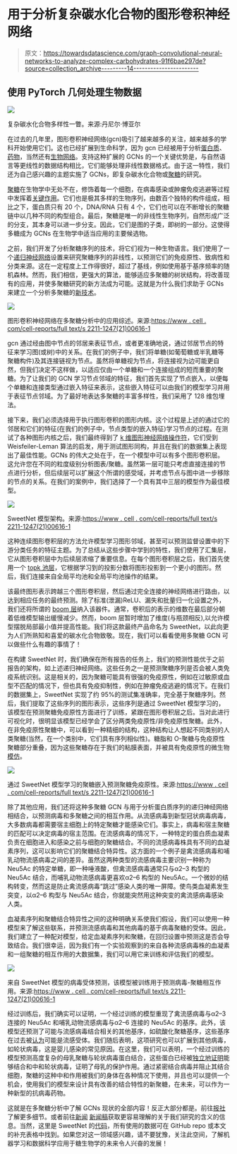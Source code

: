 # 用于分析复杂碳水化合物的图形卷积神经网络

> 原文：<https://towardsdatascience.com/graph-convolutional-neural-networks-to-analyze-complex-carbohydrates-91f6bae297de?source=collection_archive---------14----------------------->

## 使用 PyTorch 几何处理生物数据

![](img/f2410c3b43c43b56253d0a3faa9b02ac.png)

复杂碳水化合物多样性一瞥。来源:丹尼尔·博亚尔

在过去的几年里，图形卷积神经网络(gcn)吸引了越来越多的关注，越来越多的学科开始使用它们。这也已经扩展到生命科学，因为 gcn 已经被用于分析[蛋白质](https://www.nature.com/articles/s41467-021-23303-9)、[药物](https://www.biorxiv.org/content/10.1101/2020.04.07.030908v2)，当然还有[生物网络](https://academic.oup.com/bib/article/22/2/1515/5964185)。支持这种扩展的 GCNs 的一个关键优势是，与自然语言等更线性的数据结构相比，它们能够处理非线性数据格式。由于这一特性，我们还为自己感兴趣的主题实施了 GCNs，即复杂碳水化合物或[聚糖](https://www.ncbi.nlm.nih.gov/books/NBK310274/)的研究。

[聚糖](https://en.wikipedia.org/wiki/Glycan)在生物学中无处不在，修饰着每一个细胞，在病毒感染或肿瘤免疫逃避等过程中发挥着[关键作用](https://academic.oup.com/glycob/article/27/1/3/2527575)。它们也是极其多样的生物序列，由数百个独特的构件组成，相比之下，蛋白质只有 20 个，DNA/RNA 只有 4 个，它们也可以在不断增长的聚糖链中以几种不同的构型组合。最后，聚糖是唯一的非线性生物序列，自然形成广泛的分支，其本身可以进一步分支。因此，它们是图的子类，即树的一部分。这使得多糖成为 GCNs 在生物学中适当应用的主要候选物。

之前，我们开发了分析聚糖序列的技术，将它们视为一种生物语言。我们使用了一个[递归神经网络](https://www.cell.com/cell-host-microbe/fulltext/S1931-3128(20)30562-X)设置来研究聚糖序列的非线性，以预测它们的免疫原性、致病性和分类来源。这在一定程度上工作得很好，超过了基线，例如使用基于基序频率的随机森林。然而，我们相信，更强大的算法，能够适应多聚糖的树状结构，将改善现有的应用，并使多聚糖研究的新方法成为可能。这就是为什么我们求助于 GCNs 来建立一个分析多聚糖的[新技术](https://www.cell.com/cell-reports/fulltext/S2211-1247(21)00616-1)。

![](img/653e9d9df7ebf043c9ceea149e952364.png)

图形卷积神经网络在多聚糖分析中的应用综述。来源:[https://www . cell . com/cell-reports/full text/s 2211-1247(21)00616-1](https://www.cell.com/cell-reports/fulltext/S2211-1247(21)00616-1)

gcn 通过经由图中节点的邻居来表征节点，或者更准确地说，通过邻居节点的特征来学习图(或树)中的关系。在我们的例子中，我们将单糖(如葡萄糖或半乳糖等聚糖构件)及其连接链视为节点。虽然将单糖视为节点，将连接视为边可能更自然，但我们决定不这样做，以适应仅由一个单糖和一个连接组成的短而重要的聚糖。为了让我们的 GCN 学习节点邻域的特征，我们首先实现了节点嵌入，以便每个单糖和连接类型通过嵌入特征来表示，这些嵌入特征可以由我们的模型学习并用于表征节点邻域。为了最好地表达多聚糖的丰富多样性，我们采用了 128 维包埋法。

接下来，我们必须选择用于执行图形卷积的图形内核。这个过程是上述的通过它的邻居和它们的特征(在我们的例子中，节点类型的嵌入特征)学习节点的过程。在测试了各种图形内核之后，我们最终得到了 [k 维图形神经网络操作符](https://arxiv.org/abs/1810.02244)，它们受到 Weisfeiler-Leman 算法的启发，用于测试图形同构，并且在我们的数据集上表现出了最佳性能。GCNs 的伟大之处在于，在一个模型中可以有多个图形卷积层。这允许您在不同的粒度级别分析图表/聚糖。虽然第一层可能只考虑直接连接的节点进行分析，但后续层可以扩展这个所谓的感受域，并考虑节点与图中进一步移除的节点的关系。在我们的案例中，我们选择了一个具有其中三层的模型作为最佳模型。

![](img/78d5fcc5e9bb2dbfcf48c7fa0de89be6.png)

SweetNet 模型架构。来源:[https://www . cell . com/cell-reports/full text/s 2211-1247(21)00616-1](https://www.cell.com/cell-reports/fulltext/S2211-1247(21)00616-1)

这种连续图形卷积层的方法允许模型学习图形邻域，甚至可以预测监督设置中的下游分类任务的特征主题。为了总结从这些步骤中学到的特性，我们使用了汇集层，它从图形卷积层中为后续层浓缩了重要信息。在每个图形卷积层之后，我们首先使用一个 [topk 池层](https://arxiv.org/abs/1905.05178)，它根据学习到的投影分数将图形投影到一个更小的图形。然后，我们连接来自全局平均池和全局平均池操作的结果。

该最终图形表示跨越三个图形卷积层，然后通过完全连接的神经网络进行路由，以达到相应任务的最终预测。除了标准(泄漏)ReLU、漏失和批量归一化设置之外，我们还将所谓的 [boom 层](https://arxiv.org/abs/1911.11423)纳入该器件。通常，卷积后的表示的维数在最后部分朝着低维模型输出缓慢减少。然而，boom 层暂时增加了维度(与瓶颈相反),以允许模型摆脱局部最小值并提高性能。我们将这款最终产品命名为 SweetNet，以此向更为人们所熟知和喜爱的碳水化合物致敬。现在，我们可以看看使用多聚糖 GCN 可以做些什么有趣的事情了！

在构建 SweetNet 时，我们确保在所有报告的任务上，我们的预测性能优于之前报告的架构，如上述递归神经网络。这些任务之一是预测聚糖序列是否会被人类免疫系统识别。这是相关的，因为聚糖可能具有很强的免疫原性，例如在过敏原或血型不匹配的情况下，但也具有免疫抑制性，例如在肿瘤免疫逃避的情况下。在我们的数据集上，SweetNet 实现了约 95%的测试集准确率，完全基于聚糖序列。然后，我们提取了这些序列的图形表示，这些序列是通过 SweetNet 模型学习的，该模型在预测聚糖免疫原性方面进行了训练，紧跟在图形卷积层之后。当对此进行可视化时，很明显该模型已经学会了区分两类免疫原性/非免疫原性聚糖。此外，在非免疫原性聚糖中，可以看到一种精细的结构，这种结构让人想起不同类别的人类聚糖(当然，在一个类别中，它们具有序列相似性)。糖脂和 O-聚糖与免疫原性聚糖部分重叠，因为这些聚糖存在于我们的粘膜表面，并被具有免疫原性的微生物[模仿](https://www.cell.com/cell-host-microbe/fulltext/S1931-3128(20)30562-X)。

![](img/157bffcd12e283fbf42d2dde1207c9a4.png)

通过 SweetNet 模型学习的聚糖嵌入预测聚糖免疫原性。来源:[https://www . cell . com/cell-reports/full text/s 2211-1247(21)00616-1](https://www.cell.com/cell-reports/fulltext/S2211-1247(21)00616-1)

除了其他应用，我们还将这种多聚糖 GCN 与用于分析蛋白质序列的递归神经网络相结合，以预测病毒和多聚糖之间的相互作用。从流感病毒到新型冠状病毒病毒，大多数病毒都需要宿主细胞上的特定聚糖才能感染它们。事实上，病毒和宿主聚糖的匹配可以决定病毒的宿主范围。在流感病毒的情况下，一种特定的蛋白质血凝素负责在细胞进入和感染之前与细胞的聚糖结合。不同的流感病毒株具有不同的血凝素序列，这可以影响它们的聚糖结合特异性。这方面的一个例子是禽流感病毒和哺乳动物流感病毒之间的差异。虽然这两种类型的流感病毒主要识别一种称为 Neu5Ac 的特定单糖，即一种唾液酸，但禽流感病毒通常只与α2–3 构型的 Neu5Ac 结合，而哺乳动物流感病毒更喜欢α2–6 构型的 Neu5Ac。一个微妙的结构转变，然而这是防止禽流感病毒“跳过”感染人类的唯一屏障。使鸟类血凝素发生突变，以α2–6 构型与 Neu5Ac 结合，你就能突然用这种突变的禽流感病毒感染人类。

血凝素序列和聚糖结合特异性之间的这种明确关系使我们假设，我们可以使用一种模型来了解这些联系，并预测流感病毒和其他病毒的基于病毒聚糖的受体。因此，我们建立了一种配对模型，给定血凝素序列和聚糖，在回归设置中预测这是否会导致结合。我们很幸运，因为我们有一个实验观察到的来自各种流感病毒株的血凝素和一组聚糖的相互作用的大数据集，我们可以用它来训练和评估我们的模型。

![](img/6a78db3ac11cc781ce6b2fffb02d1598.png)

来自 SweetNet 模型的病毒受体预测，该模型被训练用于预测病毒-聚糖相互作用。来源:[https://www . cell . com/cell-reports/full text/s 2211-1247(21)00616-1](https://www.cell.com/cell-reports/fulltext/S2211-1247(21)00616-1)

经过训练后，我们确实可以证明，一个经过训练的模型重现了禽流感病毒与α2–3 连接的 Neu5Ac 和哺乳动物流感病毒与α2–6 连接的 Neu5Ac 的基序。此外，该模型还预测了可能与流感病毒结合相关的其他基序，如硫酸化聚糖基序，这些基序在过去被[认为](https://academic.oup.com/bioinformatics/article/30/5/706/245129)可能是流感受体。我们随后表明，这项研究也可以扩展到其他病毒，如轮状病毒，这是婴儿感染的常见原因。在这里，我们可以表明，一个经过训练的模型预测高度复杂的母乳聚糖与轮状病毒蛋白结合，这些蛋白已经被[独立地证明](https://pubmed.ncbi.nlm.nih.gov/25048705/)能够结合和中和轮状病毒，证明了母乳的保护作用。通过紧密结合病毒并阻止其结合细胞，聚糖的这种中和作用被我们的身体在各种情况下使用，并且也可以提供一个机会，使用我们的模型来设计具有改善的结合特性的新聚糖，在未来，可以作为一种新型的抗病毒药物。

这就是在多聚糖分析中了解 GCNs 现状的全部内容！反正大部分都是。前往[报社](https://www.cell.com/cell-reports/fulltext/S2211-1247(21)00616-1)了解更多细节。或者前往[新闻](https://www.gu.se/en/news/new-ai-model-helps-understand-virus-spread-from-animals-to-humans-0) [新闻稿](https://brancoweissfellowship.org/news-2021/ai-model-helps-understand-viruses-likely-to-jump-from-animals-to-humans.html)获取更容易理解的关于我们研究的含义的信息。当然，这里是 SweetNet 的[代码](https://github.com/BojarLab/SweetNet)，所有使用的数据可在 GitHub repo 或本文的补充表格中找到。如果您对这一领域感兴趣，请不要犹豫，关注此空间，了解机器学习和数据科学应用于糖生物学的未来令人兴奋的发展！
